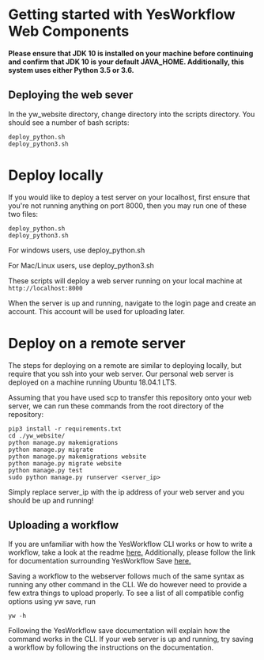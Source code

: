 # Getting started with YesWorkflow Web Components

**Please ensure that JDK 10 is installed on your machine before continuing and confirm that JDK 10 is your default JAVA_HOME. Additionally, this system uses either Python 3.5 or 3.6.**

## Deploying the web sever
In the yw_website directory, change directory into the scripts directory. You should see a number of bash scripts:
```
deploy_python.sh
deploy_python3.sh
```
# Deploy locally
If you would like to deploy a test server on your localhost, first ensure that you're not running anything on port 8000, then you may run one of these two files:
```
deploy_python.sh
deploy_python3.sh
```
For windows users, use deploy_python.sh

For Mac/Linux users, use deploy_python3.sh

These scripts will deploy a web server running on your local machine at 
```http://localhost:8000```

When the server is up and running, navigate to the login page and create an account. This account will be used for uploading later.

# Deploy on a remote server
The steps for deploying on a remote are similar to deploying locally, but require that you ssh into your web server. Our personal web server is deployed on a machine running Ubuntu 18.04.1 LTS.

Assuming that you have used scp to transfer this repository onto your web server, we can run these commands from the root directory of the repository:
```
pip3 install -r requirements.txt
cd ./yw_website/
python manage.py makemigrations
python manage.py migrate 
python manage.py makemigrations website
python manage.py migrate website
python manage.py test
sudo python manage.py runserver <server_ip>
```
Simply replace server_ip with the ip address of your web server and you should be up and running!

## Uploading a workflow
If you are unfamiliar with how the YesWorkflow CLI works or how to write a workflow, take a look at the readme [here.](https://github.com/yesworkflow-org/yw-prototypes) Additionally, please follow the link for documentation surrounding YesWorkflow Save [here.](https://github.com/aniehuser/senior-design-group10#using-the-yesworkflow-save-cli-command)

Saving a workflow to the webserver follows much of the same syntax as running any other command in the CLI. We do however need to provide a few extra things to upload properly. To see a list of all compatible config options using yw save, run 
```
yw -h
``` 
Following the YesWorkflow save documentation will explain how the command works in the CLI. If your web server is up and running, try saving a workflow by following the instructions on the documentation.